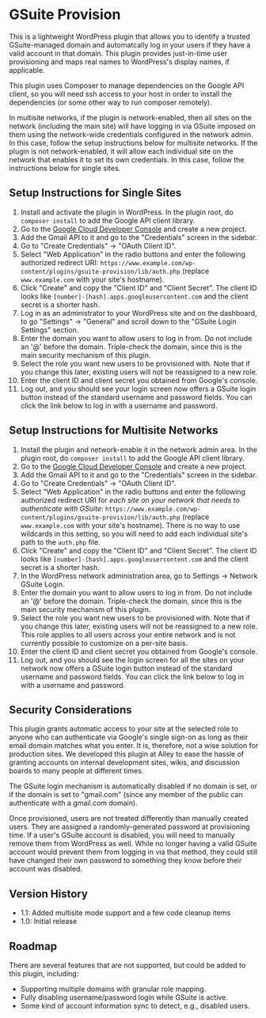 # GSuite Provision

This is a lightweight WordPress plugin that allows you to identify a trusted GSuite-managed domain and automatcally log in your users if they have a valid account in that domain. This plugin provides just-in-time user provisioning and maps real names to WordPress's display names, if applicable.

This plugin uses Composer to manage dependencies on the Google API client, so you will need ssh access to your host in order to install the dependencies (or some other way to run composer remotely).

In multisite networks, if the plugin is network-enabled, then all sites on the network (including the main site) will have logging in via GSuite imposed on them using the network-wide credentials configured in the network admin. In this case, follow the setup instructions below for multisite networks. If the plugin is not network-enabled, it will allow each individual site on the network that enables it to set its own credentials. In this case, follow the instructions below for single sites.

## Setup Instructions for Single Sites

1. Install and activate the plugin in WordPress. In the plugin root, do `composer install` to add the Google API client library.
2. Go to the [Google Cloud Developer Console](https://console.cloud.google.com) and create a new project.
3. Add the Gmail API to it and go to the "Credentials" screen in the sidebar.
4. Go to "Create Credentials" -> "OAuth Client ID".
5. Select "Web Application" in the radio buttons and enter the following authorized redirect URI: `https://www.example.com/wp-content/plugins/gsuite-provision/lib/auth.php` (replace `www.example.com` with your site's hostname).
6. Click "Create" and copy the "Client ID" and "Client Secret". The client ID looks like `[number]-[hash].apps.googleusercontent.com` and the client secret is a shorter hash.
7. Log in as an administrator to your WordPress site and on the dashboard, to go "Settings" -> "General" and scroll down to the "GSuite Login Settings" section.
8. Enter the domain you want to allow users to log in from. Do not include an '@' before the domain. Triple-check the domain, since this is the main security mechanism of this plugin.
9. Select the role you want new users to be provisioned with. Note that if you change this later, existing users will not be reassigned to a new role.
10. Enter the client ID and client secret you obtained from Google's console.
11. Log out, and you should see your login screen now offers a GSuite login button instead of the standard username and password fields. You can click the link below to log in with a username and password.

## Setup Instructions for Multisite Networks

1. Install the plugin and network-enable it in the network admin area. In the plugin root, do `composer install` to add the Google API client library.
2. Go to the [Google Cloud Developer Console](https://console.cloud.google.com) and create a new project.
3. Add the Gmail API to it and go to the "Credentials" screen in the sidebar.
4. Go to "Create Credentials" -> "OAuth Client ID".
5. Select "Web Application" in the radio buttons and enter the following authorized redirect URI for _each site on your network that needs to authenticate with GSuite_: `https://www.example.com/wp-content/plugins/gsuite-provision/lib/auth.php` (replace `www.example.com` with your site's hostname). There is no way to use wildcards in this setting, so you will need to add each individual site's path to the `auth.php` file.
6. Click "Create" and copy the "Client ID" and "Client Secret". The client ID looks like `[number]-[hash].apps.googleusercontent.com` and the client secret is a shorter hash.
7. In the WordPress network administration area, go to Settings -> Network GSuite Login.
8. Enter the domain you want to allow users to log in from. Do not include an '@' before the domain. Triple-check the domain, since this is the main security mechanism of this plugin.
9. Select the role you want new users to be provisioned with. Note that if you change this later, existing users will not be reassigned to a new role. This role applies to all users across your entire network and is not currently possible to customize on a per-site basis.
10. Enter the client ID and client secret you obtained from Google's console.
11. Log out, and you should see the login screen for all the sites on your network now offers a GSuite login button instead of the standard username and password fields. You can click the link below to log in with a username and password.

## Security Considerations

This plugin grants automatic access to your site at the selected role to anyone who can authenticate via Google's single sign-on as long as their email domain matches what you enter. It is, therefore, not a wise solution for production sites. We developed this plugin at Alley to ease the hassle of granting accounts on internal development sites, wikis, and discussion boards to many people at different times.

The GSuite login mechanism is automatically disabled if no domain is set, or if the domain is set to "gmail.com" (since any member of the public can authenticate with a gmail.com domain).

Once provisioned, users are not treated differently than manually created users. They are assigned a randomly-generated password at provisioning time. If a user's GSuite account is disabled, you will need to manually remove them from WordPress as well. While no longer having a valid GSuite account would prevent them from logging in via that method, they could still have changed their own password to something they know before their account was disabled.

## Version History

* 1.1: Added multisite mode support and a few code cleanup items
* 1.0: Initial release

## Roadmap

There are several features that are not supported, but could be added to this plugin, including:

* Supporting multiple domains with granular role mapping.
* Fully disabling username/password login while GSuite is active.
* Some kind of account information sync to detect, e.g., disabled users.
